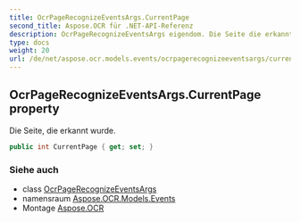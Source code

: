 ```yaml
---
title: OcrPageRecognizeEventsArgs.CurrentPage
second_title: Aspose.OCR für .NET-API-Referenz
description: OcrPageRecognizeEventsArgs eigendom. Die Seite die erkannt wurde.
type: docs
weight: 20
url: /de/net/aspose.ocr.models.events/ocrpagerecognizeeventsargs/currentpage/
---
```

## OcrPageRecognizeEventsArgs.CurrentPage property

Die Seite, die erkannt wurde.

```csharp
public int CurrentPage { get; set; }
```

### Siehe auch

* class [OcrPageRecognizeEventsArgs](../)
* namensraum [Aspose.OCR.Models.Events](../../ocrpagerecognizeeventsargs/)
* Montage [Aspose.OCR](../../../)


